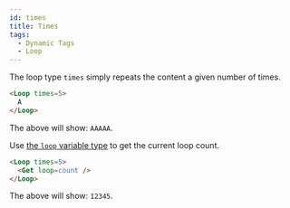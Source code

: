 ```yaml
---
id: times
title: Times
tags:
  - Dynamic Tags
  - Loop
---
```

The loop type `times` simply repeats the content a given number of times.

```html
<Loop times=5>
  A
</Loop>
```

The above will show: `AAAAA`.

Use [the `loop` variable type](/docs/dynamic-tags/loop/features/variables#loop-variable-type) to get the current loop count.

```html
<Loop times=5>
  <Get loop=count />
</Loop>
```

The above will show: `12345`.